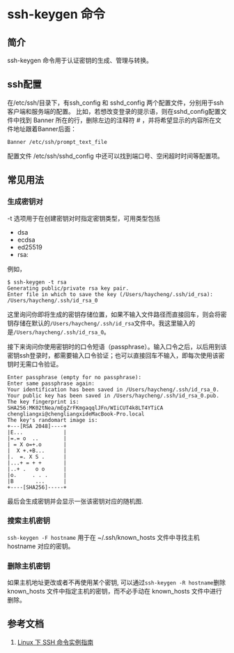 # ssh-keygen 命令

## 简介
ssh-keygen 命令用于认证密钥的生成、管理与转换。

## ssh配置
在/etc/ssh/目录下，有ssh_config 和 sshd_config 两个配置文件，分别用于ssh客户端和服务端的配置。
比如，若想改变登录的提示语，则在sshd_config配置文件中找到 Banner 所在的行，删除左边的注释符 # ，并将希望显示的内容所在文件地址跟着Banner后面：
```
Banner /etc/ssh/prompt_text_file
```
配置文件 /etc/ssh/sshd_config 中还可以找到端口号、空闲超时时间等配置项。


## 常见用法

### 生成密钥对
-t 选项用于在创建密钥对时指定密钥类型，可用类型包括
- dsa
- ecdsa
- ed25519
- rsa: 

例如，
```
$ ssh-keygen -t rsa
Generating public/private rsa key pair.
Enter file in which to save the key (/Users/haycheng/.ssh/id_rsa): /Users/haycheng/.ssh/id_rsa_0
```
这里询问你即将生成的密钥存储位置，如果不输入文件路径而直接回车，则会将密钥存储在默认的`/Users/haycheng/.ssh/id_rsa`文件中。我这里输入的是`/Users/haycheng/.ssh/id_rsa_0`。

接下来询问你使用密钥时的口令短语（passphrase）。输入口令之后，以后用到该密钥ssh登录时，都需要输入口令验证；也可以直接回车不输入，即每次使用该密钥时无需口令验证。
```
Enter passphrase (empty for no passphrase):
Enter same passphrase again:
Your identification has been saved in /Users/haycheng/.ssh/id_rsa_0.
Your public key has been saved in /Users/haycheng/.ssh/id_rsa_0.pub.
The key fingerprint is:
SHA256:MK02tNea/mEgZrFKmgaqqlJFn/WIiCUT4k8LT4YTiCA chengliangxi@chengliangxideMacBook-Pro.local
The key's randomart image is:
+---[RSA 2048]----+
|E...             |
|=.= o  ..        |
| = X o=+.o       |
|  X +.+B...      |
|.  =. X S .      |
|...+ = + +       |
|..+ .   o o      |
|o.     . . .     |
|B       ...      |
+----[SHA256]-----+
```
最后会生成密钥并会显示一张该密钥对应的随机图.

### 搜索主机密钥
`ssh-keygen -F hostname` 用于在 ~/.ssh/known_hosts 文件中寻找主机 hostname 对应的密钥。

### 删除主机密钥
如果主机地址更改或者不再使用某个密钥, 可以通过`ssh-keygen -R hostname`删除 known_hosts 文件中指定主机的密钥，而不必手动在 known_hosts 文件中进行删除。

## 参考文档
1. [Linux 下 SSH 命令实例指南](https://linux.cn/article-3858-1.html)

